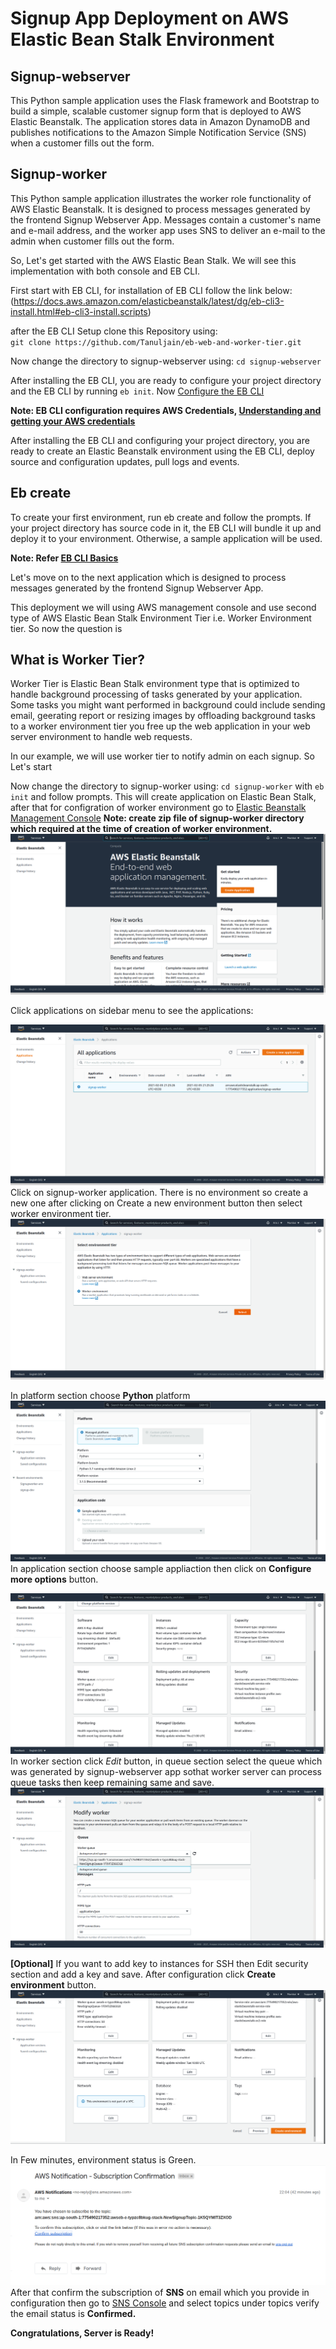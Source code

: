 # Signup App Deployment on AWS Elastic Bean Stalk Environment

## Signup-webserver
This Python sample application uses the Flask framework and Bootstrap to build a simple, scalable customer signup form that is deployed to AWS Elastic Beanstalk. The application stores data in Amazon DynamoDB and publishes notifications to the Amazon Simple Notification Service (SNS) when a customer fills out the form.

## Signup-worker
This Python sample application illustrates the worker role functionality of AWS Elastic Beanstalk. It is designed to process messages generated by the frontend Signup Webserver App. Messages contain a customer's name and e-mail address, and the worker app uses SNS to deliver an e-mail to the admin when customer fills out the form.

So, Let's get started with the AWS Elastic Bean Stalk. We will see this implementation with both console and EB CLI.

First start with EB CLI, for installation of EB CLI follow the link below: <br />
(https://docs.aws.amazon.com/elasticbeanstalk/latest/dg/eb-cli3-install.html#eb-cli3-install.scripts)

after the EB CLI Setup clone this Repository using: <br />
`git clone https://github.com/Tanuljain/eb-web-and-worker-tier.git`

Now change the directory to signup-webserver using: `cd signup-webserver`

After installing the EB CLI, you are ready to configure your project directory and the EB CLI by running `eb init`. 
Now [Configure the EB CLI](https://docs.aws.amazon.com/elasticbeanstalk/latest/dg/eb-cli3-configuration.html)

**Note: EB CLI configuration requires AWS Credentials, [Understanding and getting your AWS credentials](https://docs.aws.amazon.com/general/latest/gr/aws-sec-cred-types.html#access-keys-and-secret-access-keys)**

After installing the EB CLI and configuring your project directory, you are ready to create an Elastic Beanstalk environment using the EB CLI, deploy source and configuration updates, pull logs and events. 

## Eb create
To create your first environment, run eb create and follow the prompts. If your project directory has source code in it, the EB CLI will bundle it up and deploy it to your environment. Otherwise, a sample application will be used. 

**Note: Refer [EB CLI Basics](https://docs.aws.amazon.com/elasticbeanstalk/latest/dg/eb-cli3-getting-started.html#ebcli3-basics-create)**

Let's move on to the next application which is designed to process messages generated by the frontend Signup Webserver App.<br />

This deployment we will using AWS management console and use second type of AWS Elastic Bean Stalk Environment Tier i.e. Worker Environment tier.
So now the question is<br />

## What is Worker Tier?
Worker Tier is Elastic Bean Stalk environment type that is optimized to handle background processing of tasks generated by your application. Some tasks you might want performed in background could include sending email, geerating report or resizing images by offloading background tasks to a worker environment tier you free up the web application in your web server environment to handle web requests. 

In our example, we will use worker tier to notify admin on each signup. So Let's start 

Now change the directory to signup-worker using: `cd signup-worker` with `eb init` and follow prompts. This will create application on Elastic Bean Stalk, after that for configration of worker environment go to [Elastic Beanstalk Management Console](https://console.aws.amazon.com/elasticbeanstalk)
**Note: create zip file of signup-worker directory which required at the time of creation of worker environment.** 
![Create app](misc/s1.png)

Click applications on sidebar menu to see the applications: 

![Application name](misc/s2.png)
Click on signup-worker application. There is no environment so create a new one after clicking on Create a new environment button then select worker environment tier.
![worker environment tier](misc/s3.png)

In platform section choose **Python** platform ![Python Platform](misc/s4.png)
In application section choose sample appliaction then click on **Configure more options** button. 
<!-- In application section choose upload your code and zip file of **signup-worker** directory then click on **Configure more options** button. -->

![Configure worker](misc/s5.png)
In worker section click *Edit* button, in queue section select the queue which was generated by signup-webserver app sothat worker server can process queue tasks then keep remaining same and save.
![queue selection](misc/s6.png)

**[Optional]** If you want to add key to instances for SSH then Edit security section and add a key and save.
After configuration click **Create environment** button.
![create environment](misc/s7.png)

In Few minutes, environment status is Green.
![Confirm mail](misc/s8.png)
After that confirm the subscription of **SNS** on email which you provide in configuration then go to [SNS Console](https://ap-south-1.console.aws.amazon.com/sns/) and select topics under topics verify the email status is **Confirmed.**

**Congratulations, Server is Ready!** 